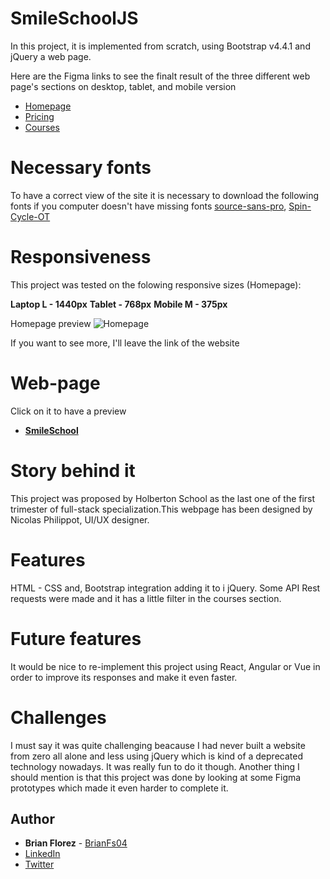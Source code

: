 # SmileSchoolJS

In this project, it is implemented from scratch, using Bootstrap v4.4.1 and
jQuery a web page.

Here are the Figma links to see the finalt result of the three different web
page's sections on desktop, tablet, and mobile version

-   [Homepage](https://www.figma.com/file/bj82pkIeQisNkrEZM2a0Cw/SmileSchool-Homepage)
-   [Pricing](https://www.figma.com/file/ACpRBiYZhhYRyEpx90nWwc/SmileSchool-Pricing)
-   [Courses](https://www.figma.com/file/ixxX9rmPaN5HVzHRcCoeQe/SmileSchool-Courses)

# Necessary fonts

To have a correct view of the site it is necessary to download the following
fonts if you computer doesn't have missing fonts
[source-sans-pro](https://www.fontsquirrel.com/fonts/source-sans-pro),
[Spin-Cycle-OT](https://www.fontsquirrel.com/fonts/Spin-Cycle-OT)

# Responsiveness

This project was tested on the folowing responsive sizes (Homepage):

**Laptop L - 1440px** **Tablet - 768px** **Mobile M - 375px**

Homepage preview ![Homepage](https://i.ibb.co/GF5LWpF/smileschool.png)

If you want to see more, I'll leave the link of the website

# Web-page

Click on it to have a preview

-   [**SmileSchool**](https://i.ibb.co/v4mQ8hs/smileschool.png)

# Story behind it

This project was proposed by Holberton School as the last one of the first
trimester of full-stack specialization.This webpage has been designed by Nicolas
Philippot, UI/UX designer.

# Features

HTML - CSS and, Bootstrap integration adding it to i jQuery. Some API Rest
requests were made and it has a little filter in the courses section.

# Future features

It would be nice to re-implement this project using React, Angular or Vue in
order to improve its responses and make it even faster.

# Challenges

I must say it was quite challenging beacause I had never built a website from
zero all alone and less using jQuery which is kind of a deprecated technology
nowadays. It was really fun to do it though. Another thing I should mention is
that this project was done by looking at some Figma prototypes which made it
even harder to complete it.

## Author

-   **Brian Florez** - [BrianFs04](https://github.com/BrianFs04)
-   [LinkedIn](https://www.linkedin.com/in/brian-florez-1a9ab2197/)
-   [Twitter](https://twitter.com/BrayamFS)
